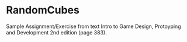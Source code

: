 # RandomCubes
Sample Assignment/Exercise from text Intro to Game Design, Protoyping and Development 2nd edition (page 383).
